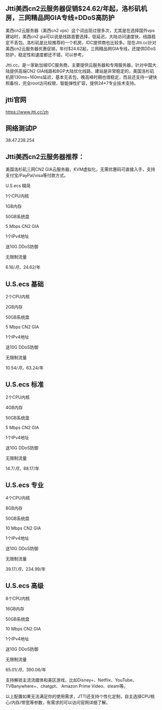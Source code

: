 ## Jtti美西cn2云服务器促销$24.62/年起，洛杉矶机房，三网精品网GIA专线+DDoS高防护

美西cn2云服务器（美西cn2 vps）这个词出现过很多次，尤其是在选择国外vps建站时，美西cn2 gia可以说是线路首要选择，低延迟，大陆访问速度快，线路稳定不丢包。洛杉矶是比较推荐的一个机房，IDC提供商也比较多。现在Jtti.cc针对美西cn2云服务器优惠促销，年付$24.62起，三网精品网GIA专线，还提供DDoS防护，稳定性和速度都还不错，可以参考。

Jtti.cc，是一家新加坡IDC服务商，主要提供云服务器和专用服务器，针对中国大陆提供高端CN2 GIA线路和BGP大陆优化线路，建站是非常稳定的，美国洛杉矶机房130ms~160ms延迟，基本无丢包，晚高峰时期也很稳定，而且还支持一键快照备份，完全root访问权限，智能弹性扩容，提供24*7专业技术支持。

## jtti官网

https://www.jtti.cc/zh

## 网络测试IP

38.47.238.254

## Jtti美西cn2云服务器推荐：

美国洛杉矶三网CN2 GIA云服务器，KVM虚拟化，无需优惠码可直接入手，支持支付宝/PayPal/visa等付款方式。

U.S.ecs 精简

1个CPU内核

1GB内存

50GB系统盘

5 Mbps CN2 GIA

1个IPv4地址

送10G DDoS防御

无限制流量

$6.16 /月，$24.62/年


## U.S.ecs 基础

2个CPU内核

2GB内存

50GB系统盘

5 Mbps CN2 GIA

1个IPv4地址

送10G DDoS防御

无限制流量

$10.54/月，$63.24/年



## U.S.ecs 标准

2个CPU内核

4GB内存

50GB系统盘

5 Mbps CN2 GIA

1个IPv4地址

送10G DDoS防御

无限制流量

$14.7/月，$88.17/年



## U.S.ecs 专业

4个CPU内核

8GB内存

50GB系统盘

10 Mbps CN2 GIA

1个IPv4地址

送10G DDoS防御

无限制流量

$39.17/月，$234.99/年


## U.S.ecs 高级

8个CPU内核

16GB内存

50GB系统盘

10 Mbps CN2 GIA

1个IPv4地址

送10G DDoS防御

无限制流量

$65.01/月，$390.06/年


支持解锁主流流媒体和美区游戏，比如Disney+、Netflix、YouTube、TVBanywhere+、chatgpt、 Amazon Prime Video、steam等。

以上配置如果无法满足你的使用需求，JTTI还支持个性化定制，自主选择CPU核心/内存/带宽等参数，有需求的可以访问官网详细了解。
